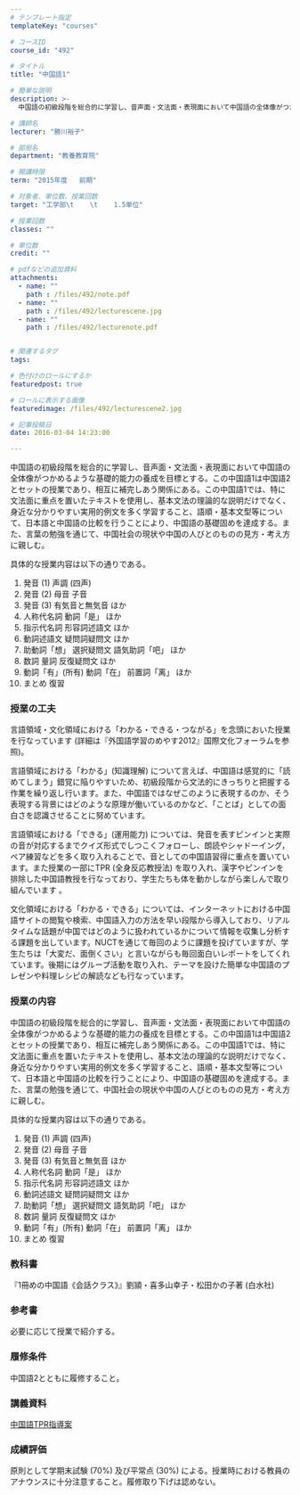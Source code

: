 ```yaml
---
# テンプレート指定
templateKey: "courses"

# コースID
course_id: "492"

# タイトル
title: "中国語1"

# 簡単な説明
description: >-
  中国語の初級段階を総合的に学習し、音声面・文法面・表現面において中国語の全体像がつかめるような基礎的能力の養成を目標とする。この中国語1は中国語2とセットの授業であり、相互に補完しあう関係にある。この...

# 講師名
lecturer: "勝川裕子"

# 部局名
department: "教養教育院"

# 開講時限
term: "2015年度	前期"

# 対象者、単位数、授業回数
target: "工学部\t    \t    1.5単位"

# 授業回数
classes: ""

# 単位数
credit: ""

# pdfなどの追加資料
attachments: 
  - name: "" 
    path : /files/492/note.pdf
  - name: "" 
    path : /files/492/lecturescene.jpg
  - name: "" 
    path : /files/492/lecturenote.pdf


# 関連するタグ
tags:

# 色付けのロールにするか
featuredpost: true

# ロールに表示する画像
featuredimage: /files/492/lecturescene2.jpg

# 記事投稿日
date: 2016-03-04 14:23:00

---
```

中国語の初級段階を総合的に学習し、音声面・文法面・表現面において中国語の全体像がつかめるような基礎的能力の養成を目標とする。この中国語1は中国語2とセットの授業であり、相互に補完しあう関係にある。この中国語1では、特に文法面に重点を置いたテキストを使用し、基本文法の理論的な説明だけでなく、身近な分かりやすい実用的例文を多く学習すること、語順・基本文型等について、日本語と中国語の比較を行うことにより、中国語の基礎固めを達成する。また、言葉の勉強を通じて、中国社会の現状や中国の人びとのものの見方・考え方に親しむ。

具体的な授業内容は以下の通りである。

  1. 発音 (1) 声調 (四声) 
  2. 発音 (2) 母音 子音
  3. 発音 (3) 有気音と無気音 ほか
  4. 人称代名詞 動詞「是」 ほか
  5. 指示代名詞 形容詞述語文 ほか
  6. 動詞述語文 疑問詞疑問文 ほか
  7. 助動詞「想」 選択疑問文 語気助詞「吧」 ほか
  8. 数詞 量詞 反復疑問文 ほか
  9. 動詞「有」(所有) 動詞「在」 前置詞「离」 ほか
 10. まとめ 復習
### 授業の工夫

言語領域・文化領域における「わかる・できる・つながる」を念頭においた授業を行なっています (詳細は『外国語学習のめやす2012』国際文化フォーラムを参照)。

言語領域における「わかる」(知識理解) について言えば、中国語は感覚的に「読めてしまう」錯覚に陥りやすいため、初級段階から文法的にきっちりと把握する作業を繰り返し行います。また、中国語ではなぜこのように表現するのか、そう表現する背景にはどのような原理が働いているのかなど、「ことば」としての面白さを認識させることに努めています。

言語領域における「できる」(運用能力) については、発音を表すピンインと実際の音が対応するまでクイズ形式でしつこくフォローし、朗読やシャドーイング，ペア練習などを多く取り入れることで、音としての中国語習得に重点を置いています。また授業の一部にTPR (全身反応教授法) を取り入れ、漢字やピンインを排除した中国語教授を行なっており、学生たちも体を動かしながら楽しんで取り組んでいます 。

文化領域における「わかる・できる」については、インターネットにおける中国語サイトの閲覧や検索、中国語入力の方法を早い段階から導入しており、リアルタイムな話題が中国ではどのように扱われているかについて情報を収集し分析する課題を出しています。NUCTを通じて毎回のように課題を投げていますが、学生たちは「大変だ、面倒くさい」と言いながらも毎回面白いレポートをしてくれています。後期にはグループ活動を取り入れ、テーマを設けた簡単な中国語のプレゼンや料理レシピの解読なども行なっています。

### 授業の内容

中国語の初級段階を総合的に学習し、音声面・文法面・表現面において中国語の全体像がつかめるような基礎的能力の養成を目標とする。この中国語1は中国語2とセットの授業であり、相互に補完しあう関係にある。この中国語1では、特に文法面に重点を置いたテキストを使用し、基本文法の理論的な説明だけでなく、身近な分かりやすい実用的例文を多く学習すること、語順・基本文型等について、日本語と中国語の比較を行うことにより、中国語の基礎固めを達成する。また、言葉の勉強を通じて、中国社会の現状や中国の人びとのものの見方・考え方に親しむ。

具体的な授業内容は以下の通りである。

  1. 発音 (1) 声調 (四声) 
  2. 発音 (2) 母音 子音
  3. 発音 (3) 有気音と無気音 ほか
  4. 人称代名詞 動詞「是」 ほか
  5. 指示代名詞 形容詞述語文 ほか
  6. 動詞述語文 疑問詞疑問文 ほか
  7. 助動詞「想」 選択疑問文 語気助詞「吧」 ほか
  8. 数詞 量詞 反復疑問文 ほか
  9. 動詞「有」(所有) 動詞「在」 前置詞「离」 ほか
 10. まとめ 復習

### 教科書

『1冊めの中国語《会話クラス》』劉頴・喜多山幸子・松田かの子著 (白水社)

### 参考書

必要に応じて授業で紹介する。

### 履修条件

中国語2とともに履修すること。

### 講義資料


[中国語TPR指導案](/files/492/lecturenote.pdf) 

### 成績評価

原則として学期末試験 (70%) 及び平常点 (30%) による。授業時における教員のアナウンスに十分注意すること。履修取り下げは認めない。
